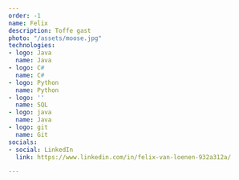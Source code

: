 ```yaml
---
order: -1
name: Felix
description: Toffe gast
photo: "/assets/moose.jpg"
technologies:
- logo: Java
  name: Java
- logo: C#
  name: C#
- logo: Python
  name: Python
- logo: ''
  name: SQL
- logo: java
  name: Java
- logo: git
  name: Git
socials:
- social: LinkedIn
  link: https://www.linkedin.com/in/felix-van-loenen-932a312a/

---
```

